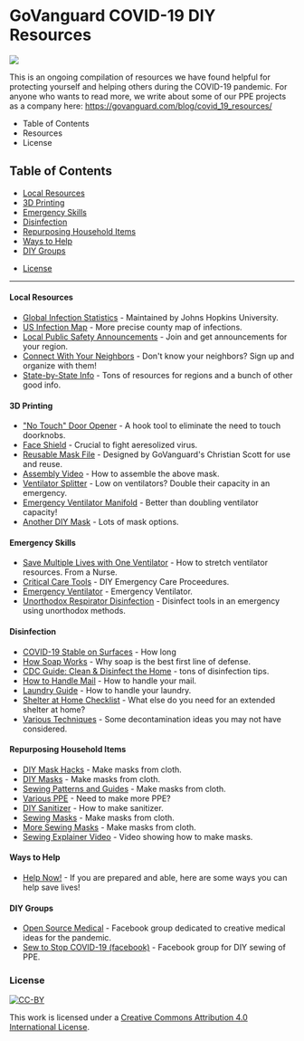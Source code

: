 # GoVanguard COVID-19 DIY Resources
![](https://govanguard.com/wp-content/uploads/2020/04/COVID-Resources-Header-1-1030x402.jpg)

This is an ongoing compilation of resources we have found helpful for protecting yourself and helping others during the COVID-19 pandemic. For anyone who wants to read more, we write about some of our PPE projects as a company here: https://govanguard.com/blog/covid_19_resources/

* Table of Contents
* Resources
* License

## Table of Contents


  * [Local Resources](#Local-Resources)
  * [3D Printing](#3D-Printing)
  * [Emergency Skills](#Emergency-Skills)
  * [Disinfection](#Disinfection)
  * [Repurposing Household Items](#Repurposing-Household-Items)
  * [Ways to Help](#Ways-to-Help)
  * [DIY Groups](#DIY-Groups)
  - [License](#license)

---------------------------------------------------------------------------------------------------------------------------------------

#### Local Resources

  * [Global Infection Statistics](https://gisanddata.maps.arcgis.com/apps/opsdashboard/index.html#/bda7594740fd40299423467b48e9ecf6) - Maintained by Johns Hopkins University.
  * [US Infection Map](https://infection2020.com/) - More precise county map of infections.
  * [Local Public Safety Announcements](https://www.nixle.com/) - Join and get announcements for your region.
  * [Connect With Your Neighbors](https://nextdoor.com/) - Don't know your neighbors? Sign up and organize with them!
  * [State-by-State Info](http://covid-19.gloriahansen.com/) - Tons of resources for regions and a bunch of other good info. 
  
#### 3D Printing

  * ["No Touch" Door Opener](https://www.dominiceggbeer.com/downloads) - A hook tool to eliminate the need to touch doorknobs.
  * [Face Shield](https://www.youmagine.com/designs/protective-visor-by-3dverkstan) - Crucial to fight aeresolized virus.
  * [Reusable Mask File](https://www.thingiverse.com/thing:4235063?fbclid=IwAR3TcVb5SJUC2KaYLFKNxETmE-xQ-P5qbBKJ-FuGVR8NjnWGUwzbeEWS1TY) - Designed by GoVanguard's Christian Scott for use and reuse. 
  * [Assembly Video](https://www.youtube.com/watch?v=Rc_4Vu1-SrY&feature=youtu.be) - How to assemble the above mask. 
  * [Ventilator Splitter](http://ventsplitter.org/) - Low on ventilators? Double their capacity in an emergency. 
  * [Emergency Ventilator Manifold](https://scholarworks.boisestate.edu/lib_maker/4/?fbclid=IwAR0XMkG-78Wf0kMVlBGvF3lliSiFlnaP6ZvD3DsTNoYftKpLFg83GV8cBso) - Better than doubling ventilator capacity!
  * [Another DIY Mask](https://www.thingiverse.com/thing:4237783) - Lots of mask options. 
  
#### Emergency Skills
  
  * [Save Multiple Lives with One Ventilator](https://www.youtube.com/watch?v=uClq978oohY&feature=youtu.be) - How to stretch ventilator resources. From a Nurse. 
  * [Critical Care Tools](https://www.diymed.org/critical-care) - DIY Emergency Care Proceedures. 
  * [Emergency Ventilator](https://e-vent.mit.edu/) - Emergency Ventilator.
  * [Unorthodox Respirator Disinfection](https://docs.google.com/document/d/1_5uL12mWD1y_6FXn3x67ldBO_UHYzVbV1MOqO2ska-A/edit?usp=sharing) - Disinfect tools in an emergency using unorthodox methods. 
  
  
#### Disinfection

  * [COVID-19 Stable on Surfaces](https://www.nih.gov/news-events/news-releases/new-coronavirus-stable-hours-surfaces) - How long 
  * [How Soap Works](https://www.futurity.org/how-does-soap-work-2311052/) - Why soap is the best first line of defense. 
  * [CDC Guide: Clean & Disinfect the Home](https://www.cdc.gov/coronavirus/2019-ncov/prevent-getting-sick/disinfecting-your-home.html?CDC_AA_refVal=https%3A%2F%2Fwww.cdc.gov%2Fcoronavirus%2F2019-ncov%2Fprepare%2Fdisinfecting-your-home.html) - tons of disinfection tips.
  * [How to Handle Mail](https://www.cornwallnewswatch.com/2020/03/17/covid-19-how-do-you-handle-your-mail/) - How to handle your mail.
  * [Laundry Guide](https://kmph.com/news/local/how-to-wash-your-clothing-properly-to-make-sure-the-coronavirus-doesnt-linger) - How to handle your laundry. 
  * [Shelter at Home Checklist](https://www.vox.com/future-perfect/2020/3/19/21177527/coronavirus-guide-shelter-at-home-preparedness) - What else do you need for an extended shelter at home? 
  * [Various Techniques](https://www.diymed.org/decontamination) - Some decontamination ideas you may not have considered. 

#### Repurposing Household Items

  * [DIY Mask Hacks](https://themaskpros.com/) - Make masks from cloth. 
  * [DIY Masks](https://www.washingtonpost.com/outlook/2020/03/28/masks-all-coronavirus/) - Make masks from cloth. 
  * [Sewing Patterns and Guides](http://covid-19.gloriahansen.com/sewing.php) - Make masks from cloth. 
  * [Various PPE](https://www.diymed.org/ppe) - Need to make more PPE? 
  * [DIY Sanitizer](https://www.who.int/gpsc/5may/Guide_to_Local_Production.pdf) - How to make sanitizer. 
  * [Sewing Masks](https://www.joann.com/make-to-give-response/) - Make masks from cloth. 
  * [More Sewing Masks](https://drive.google.com/file/d/100uwoZA9n8DAObuylXZ67wbtnp8QaVPN/edit) - Make masks from cloth. 
  * [Sewing Explainer Video](https://vimeo.com/399324367) - Video showing how to make masks. 
  
  
#### Ways to Help
  
  * [Help Now!](https://forge.medium.com/what-you-can-actually-do-to-help-right-now-91afb961cdca) - If you are prepared and able, here are some ways you can help save lives!

#### DIY Groups
  
  * [Open Source Medical](https://www.facebook.com/groups/opensourcecovid19medicalsupplies/) - Facebook group dedicated to creative medical ideas for the pandemic. 
  * [Sew to Stop COVID-19 (facebook)](https://www.facebook.com/groups/sewtostopcovid19) - Facebook group for DIY sewing of PPE. 
  
  ### License

[![CC-BY](https://mirrors.creativecommons.org/presskit/buttons/88x31/svg/by.svg)](https://creativecommons.org/licenses/by/4.0/)

This work is licensed under a [Creative Commons Attribution 4.0 International License](https://creativecommons.org/licenses/by/4.0/).

  
